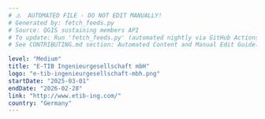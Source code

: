 ```yaml
---
# ⚠️  AUTOMATED FILE - DO NOT EDIT MANUALLY!
# Generated by: fetch_feeds.py
# Source: QGIS sustaining members API
# To update: Run 'fetch_feeds.py' (automated nightly via GitHub Actions)
# See CONTRIBUTING.md section: Automated Content and Manual Edit Guidelines

level: "Medium"
title: "E-TIB Ingenieurgesellschaft mbH"
logo: "e-tib-ingenieurgesellschaft-mbh.png"
startDate: "2025-03-01"
endDate: "2026-02-28"
link: "http://www.etib-ing.com/"
country: "Germany"
---
```

